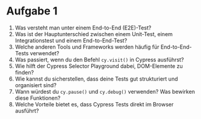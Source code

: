 # Aufgabe 1

1. Was versteht man unter einem End-to-End (E2E)-Test?
2. Was ist der Hauptunterschied zwischen einem Unit-Test, einem Integrationstest und einem End-to-End-Test?
3. Welche anderen Tools und Frameworks werden häufig für End-to-End-Tests verwendet?
4. Was passiert, wenn du den Befehl `cy.visit()` in Cypress ausführst?
5. Wie hilft der Cypress Selector Playground dabei, DOM-Elemente zu finden?
6. Wie kannst du sicherstellen, dass deine Tests gut strukturiert und organisiert sind?
7. Wann würdest du `cy.pause()` und `cy.debug()` verwenden? Was bewirken diese Funktionen?
8. Welche Vorteile bietet es, dass Cypress Tests direkt im Browser ausführt?
